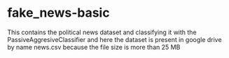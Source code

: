 # fake_news-basic
This contains the political news dataset and classifying it with the PassiveAggresiveClassifier and here the dataset is present in google drive by name news.csv
because the file size is more than 25 MB
